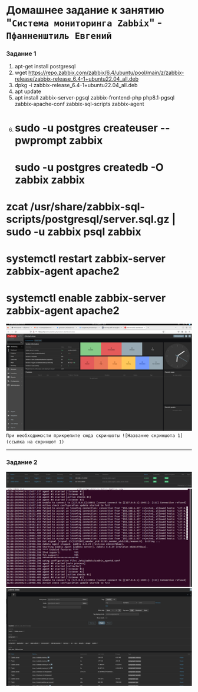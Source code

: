 # Домашнее задание к занятию "`Система мониторинга Zabbix`" - `Пфанненштиль Евгений`


### Задание 1

1. apt-get install postgresql
2. wget https://repo.zabbix.com/zabbix/6.4/ubuntu/pool/main/z/zabbix-release/zabbix-release_6.4-1+ubuntu22.04_all.deb
3. dpkg -i zabbix-release_6.4-1+ubuntu22.04_all.deb
4. apt update
5. apt install zabbix-server-pgsql zabbix-frontend-php php8.1-pgsql zabbix-apache-conf zabbix-sql-scripts zabbix-agent
6. # sudo -u postgres createuser --pwprompt zabbix
   # sudo -u postgres createdb -O zabbix zabbix
# zcat /usr/share/zabbix-sql-scripts/postgresql/server.sql.gz | sudo -u zabbix psql zabbix
# systemctl restart zabbix-server zabbix-agent apache2
# systemctl enable zabbix-server zabbix-agent apache2 

![alt text](https://github.com/Shtil71/pfannenes-8-03-hw/blob/main/dz1.jpg)
`При необходимости прикрепитe сюда скриншоты
![Название скриншота 1](ссылка на скриншот 1)`


---

### Задание 2
![alt text](https://github.com/Shtil71/pfannenes-8-03-hw/blob/main/dz2.jpg)
![alt text](https://github.com/Shtil71/pfannenes-8-03-hw/blob/main/dz3.jpg)
![alt text](https://github.com/Shtil71/pfannenes-8-03-hw/blob/main/dz4.jpg)


